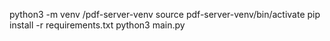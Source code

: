 python3 -m venv /pdf-server-venv
source pdf-server-venv/bin/activate
pip install -r requirements.txt
python3 main.py